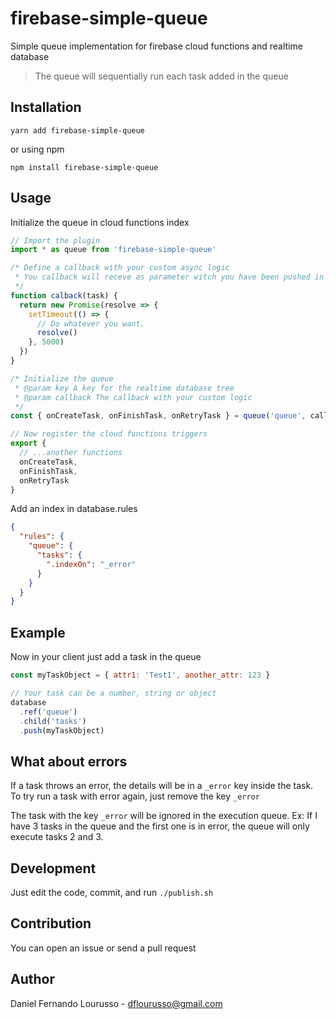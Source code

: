 # firebase-simple-queue

Simple queue implementation for firebase cloud functions and realtime database

> The queue will sequentially run each task added in the queue

## Installation

`yarn add firebase-simple-queue`

or using npm

`npm install firebase-simple-queue`

## Usage

Initialize the queue in cloud functions index

```javascript
// Import the plugin
import * as queue from 'firebase-simple-queue'

/* Define a callback with your custom async logic
 * You callback will receve as parameter witch you have been pushed in the task
 */
function calback(task) {
  return new Promise(resolve => {
    setTimeout(() => {
      // Do whatever you want.
      resolve()
    }, 5000)
  })
}

/* Initialize the queue
 * @param key A key for the realtime database tree
 * @param callback The callback with your custom logic
 */
const { onCreateTask, onFinishTask, onRetryTask } = queue('queue', callback)

// Now register the cloud functions triggers
export {
  // ...another functions
  onCreateTask,
  onFinishTask,
  onRetryTask
}
```

Add an index in database.rules

```json
{
  "rules": {
    "queue": {
      "tasks": {
        ".indexOn": "_error"
      }
    }
  }
}
```

## Example

Now in your client just add a task in the queue

```javascript
const myTaskObject = { attr1: 'Test1', another_attr: 123 }

// Your task can be a number, string or object
database
  .ref('queue')
  .child('tasks')
  .push(myTaskObject)
```

## What about errors

If a task throws an error, the details will be in a `_error` key inside the task. To try run a task with error again, just remove the key `_error`

The task with the key `_error` will be ignored in the execution queue. Ex: If I have 3 tasks in the queue and the first one is in error, the queue will only execute tasks 2 and 3.

## Development

Just edit the code, commit, and run `./publish.sh`

## Contribution

You can open an issue or send a pull request

## Author

Daniel Fernando Lourusso - dflourusso@gmail.com

